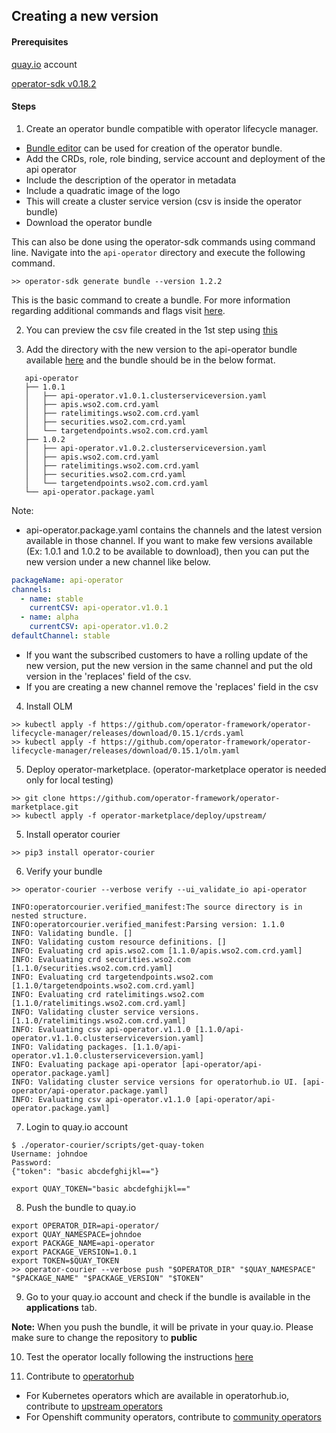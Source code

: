 ## Creating a new version

#### Prerequisites

[quay.io](https://quay.io/) account

[operator-sdk v0.18.2](https://github.com/operator-framework/operator-sdk/releases/tag/v0.18.2) 

#### Steps

1. Create an operator bundle compatible with operator lifecycle manager. 
- [Bundle editor](https://operatorhub.io/bundle) can be used for creation of the operator bundle.
- Add the CRDs, role, role binding, service account and deployment of the api operator
- Include the description of the operator in metadata
- Include a quadratic image of the logo
- This will create a cluster service version (csv is inside the operator bundle)
- Download the operator bundle

This can also be done using the operator-sdk commands using command line. Navigate into the `api-operator` directory and execute the following command.

```shell script
>> operator-sdk generate bundle --version 1.2.2
```
This is the basic command to create a bundle.
For more information regarding additional commands and flags visit [here](https://sdk.operatorframework.io/docs/olm-integration/legacy/generating-a-csv/). 

2. You can preview the csv file created in the 1st step using [this](https://operatorhub.io/preview)

3. Add the directory with the new version to the api-operator bundle available [here](/../api-operator) and the bundle should be in the below format.

```
   api-operator
   ├── 1.0.1
   │   ├── api-operator.v1.0.1.clusterserviceversion.yaml
   │   ├── apis.wso2.com.crd.yaml
   │   ├── ratelimitings.wso2.com.crd.yaml
   │   ├── securities.wso2.com.crd.yaml
   │   └── targetendpoints.wso2.com.crd.yaml
   ├── 1.0.2
   │   ├── api-operator.v1.0.2.clusterserviceversion.yaml
   │   ├── apis.wso2.com.crd.yaml
   │   ├── ratelimitings.wso2.com.crd.yaml
   │   ├── securities.wso2.com.crd.yaml
   │   └── targetendpoints.wso2.com.crd.yaml
   └── api-operator.package.yaml
```
Note:
- api-operator.package.yaml contains the channels and the latest version available in those channel.
If you want to make few versions available (Ex: 1.0.1 and 1.0.2 to be available to download), then you can put the new version under a new channel like below.
```yaml
packageName: api-operator
channels:
  - name: stable
    currentCSV: api-operator.v1.0.1
  - name: alpha
    currentCSV: api-operator.v1.0.2
defaultChannel: stable
```

- If you want the subscribed customers to have a rolling update of the new version, put the new version in the same channel and put the old version in the 'replaces' field of the csv.
- If you are creating a new channel remove the 'replaces' field in the csv
 
4. Install OLM
```shell script
>> kubectl apply -f https://github.com/operator-framework/operator-lifecycle-manager/releases/download/0.15.1/crds.yaml
>> kubectl apply -f https://github.com/operator-framework/operator-lifecycle-manager/releases/download/0.15.1/olm.yaml
```

5. Deploy operator-marketplace. (operator-marketplace operator is needed only for local testing)
```shell script
>> git clone https://github.com/operator-framework/operator-marketplace.git
>> kubectl apply -f operator-marketplace/deploy/upstream/
```
5. Install operator courier
```shell script
>> pip3 install operator-courier
```

6. Verify your bundle
```shell script
>> operator-courier --verbose verify --ui_validate_io api-operator

INFO:operatorcourier.verified_manifest:The source directory is in nested structure.
INFO:operatorcourier.verified_manifest:Parsing version: 1.1.0
INFO: Validating bundle. []
INFO: Validating custom resource definitions. []
INFO: Evaluating crd apis.wso2.com [1.1.0/apis.wso2.com.crd.yaml]
INFO: Evaluating crd securities.wso2.com [1.1.0/securities.wso2.com.crd.yaml]
INFO: Evaluating crd targetendpoints.wso2.com [1.1.0/targetendpoints.wso2.com.crd.yaml]
INFO: Evaluating crd ratelimitings.wso2.com [1.1.0/ratelimitings.wso2.com.crd.yaml]
INFO: Validating cluster service versions. [1.1.0/ratelimitings.wso2.com.crd.yaml]
INFO: Evaluating csv api-operator.v1.1.0 [1.1.0/api-operator.v1.1.0.clusterserviceversion.yaml]
INFO: Validating packages. [1.1.0/api-operator.v1.1.0.clusterserviceversion.yaml]
INFO: Evaluating package api-operator [api-operator/api-operator.package.yaml]
INFO: Validating cluster service versions for operatorhub.io UI. [api-operator/api-operator.package.yaml]
INFO: Evaluating csv api-operator.v1.1.0 [api-operator/api-operator.package.yaml]

```

7. Login to quay.io account

```shell script
$ ./operator-courier/scripts/get-quay-token
Username: johndoe
Password:
{"token": "basic abcdefghijkl=="}

export QUAY_TOKEN="basic abcdefghijkl=="
```
8. Push the bundle to quay.io

```shell script
export OPERATOR_DIR=api-operator/
export QUAY_NAMESPACE=johndoe
export PACKAGE_NAME=api-operator
export PACKAGE_VERSION=1.0.1
export TOKEN=$QUAY_TOKEN
>> operator-courier --verbose push "$OPERATOR_DIR" "$QUAY_NAMESPACE" "$PACKAGE_NAME" "$PACKAGE_VERSION" "$TOKEN"
```
9. Go to your quay.io account and check if the bundle is available in the **applications** tab.

**Note:**
When you push the bundle, it will be private in your quay.io. Please make sure to change the repository to **public**

10. Test the operator locally following the instructions [here](../local-testing/README.md)

11. Contribute to [operatorhub](https://github.com/operator-framework/community-operators)

- For Kubernetes operators which are available in operatorhub.io, contribute to [upstream operators](https://github.com/operator-framework/community-operators/tree/master/upstream-community-operators)
- For Openshift community operators, contribute to [community operators](https://github.com/operator-framework/community-operators/tree/master/community-operators)


